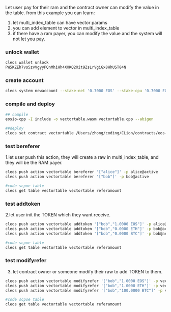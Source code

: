 Let user pay for their ram and the contract owner can modify the value in the table.
from this example you can learn:
1. let multi_index_table can have vector params
2. you can add element to vector in multi_index_table
3. if there have a ram payer, you can modify the value and the system will not let you pay.


### unlock wallet

```bash
cleos wallet unlock
PW5KZEh7vs5zvVgyyPQnMhiHh4XXKQ2Xit9ZsLrVgiGx8HhUST84N
```



### create account

```bash
cleos system newaccount --stake-net '0.7000 EOS' --stake-cpu '0.7000 EOS' --buy-ram-kbytes 20480000 eosio vectortable EOS6MRyAjQq8ud7hVNYcfnVPJqcVpscN5So8BhtHuGYqET5GDW5CV
```



### compile and deploy

```bash
## compile
eosio-cpp -I include -o vectortable.wasm vectortable.cpp --abigen

##deploy
cleos set contract vectortable /Users/zhong/coding/CLion/contracts/eos-contract-example/vector-in-multi-index-table vectortable.wasm vectortable.abi
```



### test bereferer
1.let user push this action, they will create a raw in multi_index_table, and they will be the RAM payer.

```bash
cleos push action vectortable bereferer '["alice"]' -p alice@active
cleos push action vectortable bereferer '["bob"]' -p bob@active

#code scpoe table
cleos get table vectortable vectortable referamount
```



### test addtoken
2.let user init the TOKEN which they want receive.

```bash
cleos push action vectortable addtoken '["bob","1.0000 EOS"]' -p alice@active
cleos push action vectortable addtoken '["bob","0.0000 ETH"]' -p bob@active
cleos push action vectortable addtoken '["bob","0.0000 BTC"]' -p bob@active

#code scpoe table
cleos get table vectortable vectortable referamount
```





### test modifyrefer
3. let contract owner or someone modify their raw to add TOKEN to them.

```bash
cleos push action vectortable modifyrefer '["bob","1.0000 EOS"]' -p vectortable@active
cleos push action vectortable modifyrefer '["bob","1.0000 ETH"]' -p vectortable@active
cleos push action vectortable modifyrefer '["bob","100.0000 BTC"]' -p vectortable@active

#code scpoe table
cleos get table vectortable vectortable referamount
```

